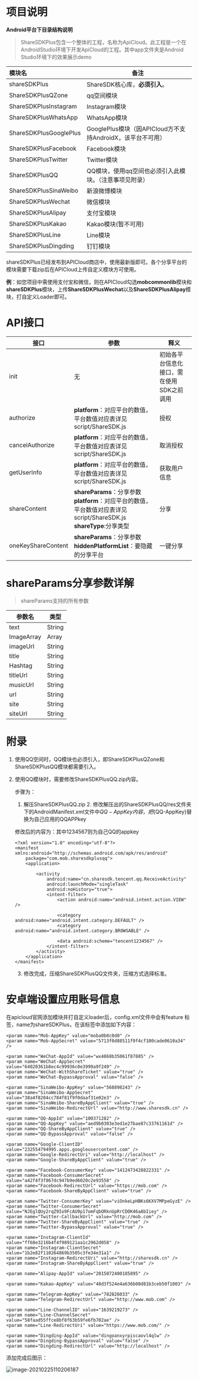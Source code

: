 # 项目说明

**Android平台下目录结构说明**

> ShareSDKPlus包含一个整体的工程，名称为ApiCloud。此工程是一个在AndroidStudio环境下开发ApiCloud的工程。其中app文件夹是Android Studio环境下的效果展示demo
>

| 模块名                 | 备注                                                       |
| :--------------------- | ---------------------------------------------------------- |
| shareSDKPlus           | ShareSDK核心库，**必须引入**。                             |
| ShareSDKPlusQZone      | qq空间模块                                                 |
| ShareSDKPlusInstagram  | Instagram模块                                              |
| ShareSDKPlusWhatsApp   | WhatsApp模块                                               |
| ShareSDKPlusGooglePlus | GooglePlus模块（因APICloud方不支持AndroidX，该平台不可用） |
| ShareSDKPlusFacebook   | Facebook模块                                               |
| ShareSDKPlusTwitter    | Twitter模块                                                |
| ShareSDKPlusQQ         | QQ模块，使用qq空间也必须引入此模块。（注意事项见附录）     |
| ShareSDKPlusSinaWeibo  | 新浪微博模块                                               |
| ShareSDKPlusWechat     | 微信模块                                                   |
| ShareSDKPlusAlipay     | 支付宝模块                                                 |
| ShareSDKPlusKakao      | Kakao模块(暂不可用)                                        |
| ShareSDKPlusLine       | Line模块                                                   |
| ShareSDKPlusDingding   | 钉钉模块                                                   |

shareSDKPlus已经发布到APICloud商店中，使用最新版即可。各个分享平台的模块需要下载zip后在APICloud上传自定义模块方可使用。

**例**：如您项目中需使用支付宝和微信，则在APICloud勾选**mobcommonlib**模块和**shareSDKPlus**模块，上传**ShareSDKPlusWechat**以及**ShareSDKPlusAlipay**模块，打自定义Loader即可。

# API接口

| 接口               | 参数                                                         | 释义                                      |
| ------------------ | ------------------------------------------------------------ | ----------------------------------------- |
| init               | 无                                                           | 初始各平台信息化接口，需在使用SDK之前调用 |
| authorize          | **platform**：对应平台的数值，平台数值对应表详见script/ShareSDK.js | 授权                                      |
| cancelAuthorize    | **platform**：对应平台的数值，平台数值对应表详见script/ShareSDK.js | 取消授权                                  |
| getUserInfo        | **platform**：对应平台的数值，平台数值对应表详见script/ShareSDK.js | 获取用户信息                              |
| shareContent       | **shareParams**：分享参数<br/>**platform**：对应平台的数值，平台数值对应表详见script/ShareSDK.js<br/>**shareType**:分享类型 | 分享                                      |
| oneKeyShareContent | **shareParams**：分享参数<br/>**hiddenPlatformList**：要隐藏的分享平台<br/> | 一键分享                                  |

# shareParams分享参数详解

> shareParams支持的所有参数

| 参数名     | 类型   |
| ---------- | ------ |
| text       | String |
| ImageArray | Array  |
| imageUrl   | String |
| title      | String |
| Hashtag    | String |
| titleUrl   | String |
| musicUrl   | String |
| url        | String |
| site       | String |
| siteUrl    | String |



# 附录

1. 使用QQ空间时，QQ模块也必须引入，即ShareSDKPlusQZone和ShareSDKPlusQQ模块都需要引入。

2. 使用QQ模块时，需要修改ShareSDKPlusQQ.zip内容。

   步骤为：

   	1. 解压ShareSDKPlusQQ.zip
    	2. 修改解压出的ShareSDKPlusQQ/res文件夹下的AndroidManifest.xml文件中${QQ-AppKey}内容，把${QQ-AppKey}替换为自己应用的QQAPPkey

   修改后的内容为：其中1234567则为自己QQ的appkey

   ```
   <?xml version="1.0" encoding="utf-8"?>
   <manifest xmlns:android="http://schemas.android.com/apk/res/android"
       package="com.mob.sharesdkplusqq">
       <application>
   
           <activity
               android:name="cn.sharesdk.tencent.qq.ReceiveActivity"
               android:launchMode="singleTask"
               android:noHistory="true">
               <intent-filter>
                   <action android:name="android.intent.action.VIEW" />
   
                   <category android:name="android.intent.category.DEFAULT" />
                   <category android:name="android.intent.category.BROWSABLE" />
   
                   <data android:scheme="tencent1234567" />
               </intent-filter>
           </activity>
       </application>
   </manifest>
   ```

   	3. 修改完成，压缩ShareSDKPlusQQ文件夹，压缩方式选择标准。



# 安卓端设置应用账号信息

在apicloud官网添加模块并打自定义loader后，config.xml文件中会有feature 标签，name为shareSDKPlus，在该标签中添加如下内容：

```
<param name="Mob-AppKey" value="moba0b0c0d0" />
<param name="Mob-AppSecret" value="5713f0d88511f9f4cf100cade0610a34" />

<param name="WeChat-AppId" value="wx4868b35061f87885" />
<param name="WeChat-AppSecret" value="64020361b8ec4c99936c0e3999a9f249" />
<param name="WeChat-WithShareTicket" value="true" />
<param name="WeChat-BypassApproval" value="false" />

<param name="SinaWeibo-AppKey" value="568898243" />
<param name="SinaWeibo-AppSecret" value="38a4f8204cc784f81f9f0daaf31e02e3" />
<param name="SinaWeibo-ShareByAppClient" value="true" />
<param name="SinaWeibo-RedirectUrl" value="http://www.sharesdk.cn" />

<param name="QQ-AppId" value="100371282" />
<param name="QQ-AppKey" value="aed9b0303e3ed1e27bae87c33761161d" />
<param name="QQ-ShareByAppClient" value="true" />
<param name="QQ-BypassApproval" value="false" />

<param name="Google-ClientID" value="232554794995.apps.googleusercontent.com" />
<param name="Google-RedirectUri" value="http://localhost" />
<param name="Google-ShareByAppClient" value="true" />

<param name="Facebook-ConsumerKey" value="1412473428822331" />
<param name="Facebook-ConsumerSecret" value="a42f4f3f867dc947b9ed6020c2e93558" />
<param name="Facebook-RedirectUrl" value="https://mob.com" />
<param name="Facebook-ShareByAppClient" value="true" />

<param name="Twitter-ConsumerKey" value="viOnkeLpHBKs6KXV7MPpeGyzE" />
<param name="Twitter-ConsumerSecret" value="NJEglQUy2rqZ9Io9FcAU9p17omFqbORknUpRrCDOK46aAbIiey" />
<param name="Twitter-CallbackUrl" value="http://mob.com" />
<param name="Twitter-ShareByAppClient" value="true" />
<param name="Twitter-BypassApproval" value="true" />

<param name="Instagram-ClientId" value="ff68e3216b4f4f989121aa1c2962d058" />
<param name="Instagram-ClientSecret" value="1b2e82f110264869b3505c3fe34e31a1" />
<param name="Instagram-RedirectUri" value="http://sharesdk.cn" />
<param name="Instagram-ShareByAppClient" value="true" />

<param name="Alipay-AppId" value="2015072400185895" />

<param name="Kakao-AppKey" value="48d3f524e4a636b08d81b3ceb50f1003" />

<param name="Telegram-AppKey" value="782826033" />
<param name="Telegram-RedirectUrl" value="http://www.mob.com" />

<param name="Line-ChannelID" value="1639219273" />
<param name="Line-ChannelSecret" value="58faad55ffce8bf8f63b59fe6fb702ae" />
<param name="Line-RedirectUri" value="https://www.mob.com/" />

<param name="Dingding-AppId" value="dingoanxyrpiscaovl4qlw" />
<param name="Dingding-BypassApproval" value="false" />
<param name="Dingding-RedirectUrl" value="http://localhost" />
```

添加完成后图示：

![image-20210225110206187](http://download.sdk.mob.com/2021/02/25/11/1614222132297645.54.png)